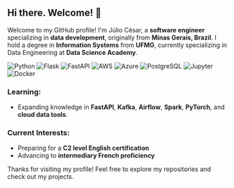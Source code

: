 ## Hi there. Welcome! 👋

Welcome to my GitHub profile! I'm Júlio César, a **software engineer** specializing in **data development**, originally from **Minas Gerais, Brazil**. I hold a degree in **Information Systems** from **UFMG**, currently specializing in Data Engineering at **Data Science Academy**.

![Python](https://img.shields.io/badge/Python-%233776AB.svg?style=for-the-badge&logo=python&logoColor=white)
![Flask](https://img.shields.io/badge/Flask-%23000000.svg?style=for-the-badge&logo=flask&logoColor=white)
![FastAPI](https://img.shields.io/badge/FastAPI-%23009688.svg?style=for-the-badge&logo=fastapi&logoColor=white)
![AWS](https://img.shields.io/badge/AWS-%23FF9900.svg?style=for-the-badge&logo=amazonaws&logoColor=white)
![Azure](https://img.shields.io/badge/Azure-%230072C6.svg?style=for-the-badge&logo=microsoftazure&logoColor=white)
![PostgreSQL](https://img.shields.io/badge/PostgreSQL-%23336791.svg?style=for-the-badge&logo=postgresql&logoColor=white)
![Jupyter](https://img.shields.io/badge/Jupyter-%23F37626.svg?style=for-the-badge&logo=jupyter&logoColor=white)
![Docker](https://img.shields.io/badge/Docker-%232496ED.svg?style=for-the-badge&logo=docker&logoColor=white)

###  Learning:
- Expanding knowledge in **FastAPI**, **Kafka**, **Airflow**, **Spark**, **PyTorch**, and **cloud data tools**.

###  Current Interests:
- Preparing for a **C2 level English certification**
- Advancing to **intermediary French proficiency**

Thanks for visiting my profile! Feel free to explore my repositories and check out my projects.
